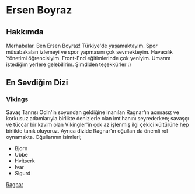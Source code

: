 # Ersen Boyraz

## Hakkımda
Merhabalar. Ben Ersen Boyraz! Türkiye'de yaşamaktayım. Spor müsabakaları izlemeyi ve spor yapmasını çok sevmekteyim. Havacılık Yönetimi öğrencisiyim. Front-End eğitimlerinde çok yeniyim. Umarım istediğim yerlere gelebilirim. Şimdiden teşekkürler :)

## En Sevdiğim Dizi
### Vikings

Savaş Tanrısı Odin'in soyundan geldiğine inanılan Ragnar'ın acımasız ve korkusuz adamlarıyla birlikte denizlerle olan imtihanını seyrederken; savaşçı ve tüccar bir kavim olan Vikingler'in çok az işlenmiş ilgi çekici kültürüne hep birlikte tanık oluyoruz. Ayrıca dizide Ragnar'ın oğulları da önemli rol oynamakta. Oğullarının isimleri;

- Bjorn
- Ubbe
- Hvitserk
- Ivar
- Sigurd

[Ragnar](https://birparcatuhaftik.com/wp-content/uploads/2020/09/wp2040400-1600x900.jpg)